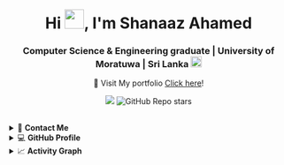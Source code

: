 <div align="center">

# Hi <img width="35" src="https://github.com/imshaaz21/imshaaz21/blob/main/img/waving.gif">, I'm **Shanaaz Ahamed**

### Computer Science & Engineering graduate | University of Moratuwa | Sri Lanka <img src ="https://user-images.githubusercontent.com/77115237/190556825-ff01bd2f-ffd3-4b49-a88c-9e44f646aa5c.png" width="20px" height = "auto">  

🔗 Visit My portfolio [Click here](https://imshaaz21.github.io)!

<!-- 
___
🌟 **For freelance work**, feel free to reach out to me via email: [✉️](mailto:shanaazahamed21@gmail.com)

**Let's create something amazing together!** 💼💡
 -->
 ![](https://komarev.com/ghpvc/?username=imshaaz21&style=flat-square) ![GitHub Repo stars](https://img.shields.io/github/stars/imshaaz21?style=social)

</div>

<br>

<details>
  <summary>📱 <b>Contact Me</b></summary>
<div>
  <samp>
    <h3 align="center">you can reach me by 🏃🏽‍♂️</h3>
    <p align="center">
      <br/>
      <a href="https://www.linkedin.com/in/imshaaz/" target="blank"><img align="center"
         src="https://img.shields.io/badge/linkedin-%231DA1F2.svg?style=for-the-badge&logo=linkedin&logoColor=white"
         alt="Shanaaz" height="30" target="blank"/></a>
      <a href="mailto:shanaaz.19@cse.mrt.ac.lk" target="blank"><img align="center"
         src="https://img.shields.io/badge/gmail-EA4335.svg?style=for-the-badge&logo=gmail&logoColor=white"
         alt="Shanaaz" height="30"/></a>
    </p>

  </samp>
</div>
</details>

<details> 
  <summary>💻 <b>GitHub Profile</b></summary>
  <div align="center">
    <h3>💻 GitHub</h3>
    <p>
      <a href="https://github.com/ShanaazAhamed/">
        <img height="150em" src="https://github-readme-stats.vercel.app/api?username=imshaaz21&show_icons=true&theme=dracula&hide_border=true" />
      </a>
    </p>
    <p>
       <a href="https://github.com/ShanaazAhamed/">
        <img height="150em" src="https://github-readme-stats.vercel.app/api/top-langs/?username=imshaaz21&theme=dracula&show_icons=true&layout=compact&hide_border=true"/>
      </a>
    </p>
  </div>    
</details>


<details>
  <summary>📈 <b>Activity Graph</b></summary>
  <br/>
  <h2 align="center"> My Current Activity 🤟</h2>
  <img alt="Shanaaz Ahamed's Activity Graph" src="https://github-readme-activity-graph.vercel.app/graph?username=imshaaz21&theme=dracula"/>
</details>

